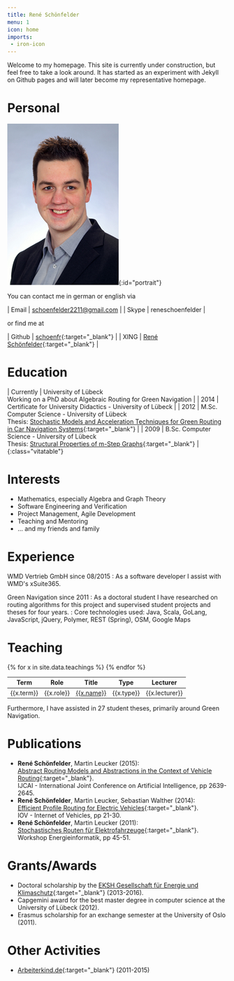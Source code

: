 ```yaml
---
title: René Schönfelder
menu: 1
icon: home
imports:
 - iron-icon
---
```


Welcome to my homepage. This site is currently under construction, but feel free to take a look around. It has started as an experiment with Jekyll on Github pages and will later become my representative homepage.

# <iron-icon icon icon="account-circle" /> Personal

![René Schönfelder](img/portrait.jpg){:id="portrait"}

You can contact me in german or english via

| Email  | [schoenfelder2211@gmail.com](mailto:schoenfelder2211@gmail.com) |
| Skype  | reneschoenfelder |

or find me at

| Github | [schoenfr](http://github.com/schoenfr){:target="_blank"} |
| XING | [René Schönfelder](http://www.xing.com/profile/Rene_Schoenfelder3){:target="_blank"} |

# <iron-icon icon="social:school" /> Education

| Currently | University of Lübeck <br> Working on a PhD about Algebraic Routing for Green Navigation |
| 2014 | Certificate for University Didactics - University of Lübeck |
| 2012 | M.Sc. Computer Science - University of Lübeck <br> Thesis: [Stochastic Models and Acceleration Techniques for Green Routing in Car Navigation Systems](http://rene.odyne.net/resources/ma_schoenfelder.pdf){:target="_blank"} |
| 2009 | B.Sc. Computer Science - University of Lübeck <br> Thesis: [Structural Properties of m-Step Graphs](http://rene.odyne.net/resources/ba_schoenfelder.pdf){:target="_blank"} |
{:class="vitatable"}

# <iron-icon icon="favorite" /> Interests

- Mathematics, especially Algebra and Graph Theory
- Software Engineering and Verification
- Project Management, Agile Development
- Teaching and Mentoring
- ... and my friends and family

# <iron-icon icon="places:business-center" /> Experience

WMD Vertrieb GmbH since 08/2015
: As a software developer I assist with WMD's xSuite365.

Green Navigation since 2011
: As a doctoral student I have researched on routing algorithms for this project and supervised student projects and theses for four years.
: Core technologies used: Java, Scala, GoLang, JavaScript, jQuery, Polymer, REST (Spring), OSM, Google Maps

# <iron-icon icon="communication:forum" /> Teaching

<table class="responsive">
<thead>
  <tr>
  	<th>Term</th>
  	<th>Role</th>
  	<th>Title</th>
  	<th>Type</th>
  	<th>Lecturer</th>
  </tr>	
</thead>
<tbody>
{% for x in site.data.teachings %}
<tr>
  <td label="Term">{{x.term}}</td>
  <td label="Role">{{x.role}}</td>
  <td label="Title"><a href="{{x.link}}" target="_blank">{{x.name}}</a></td>
  <td label="Type">{{x.type}}</td>
  <td label="Lecturer">{{x.lecturer}}</td>
</tr>
{% endfor %}
</tbody>
</table>

Furthermore, I have assisted in 27 student theses, primarily around Green Navigation.

# <iron-icon icon="maps:local-library" /> Publications

- __René Schönfelder__, Martin Leucker (2015): <br> [Abstract Routing Models and Abstractions in the Context of Vehicle Routing](http://ijcai.org/Abstract/15/374){:target="_blank"}. <br> IJCAI - International Joint Conference on Artificial Intelligence, pp 2639-2645.
- __René Schönfelder__, Martin Leucker, Sebastian Walther (2014): <br> [Efficient Profile Routing for Electric Vehicles](http://dx.doi.org/10.1007/978-3-319-11167-4_3){:target="_blank"}. <br> IOV - Internet of Vehicles, pp 21-30.
- __René Schönfelder__, Martin Leucker (2011): <br> [Stochastisches Routen für Elektrofahrzeuge](http://www.offis.de/f_e_bereiche/energie/workshops/workshop_energieinformatik/energieinformatik_2011.html){:target="_blank"}. <br> Workshop Energieinformatik, pp 45-51.

# <iron-icon icon="grade" /> Grants/Awards

- Doctoral scholarship by the [EKSH Gesellschaft für Energie und Klimaschutz](http://eksh.org){:target="_blank"} (2013-2016).
- Capgemini award for the best master degree in computer science at the University of Lübeck (2012).
- Erasmus scholarship for an exchange semester at the University of Oslo (2011).

# <iron-icon icon="more-horiz" /> Other Activities

- [Arbeiterkind.de](http://arbeiterkind.de){:target="_blank"} (2011-2015)
